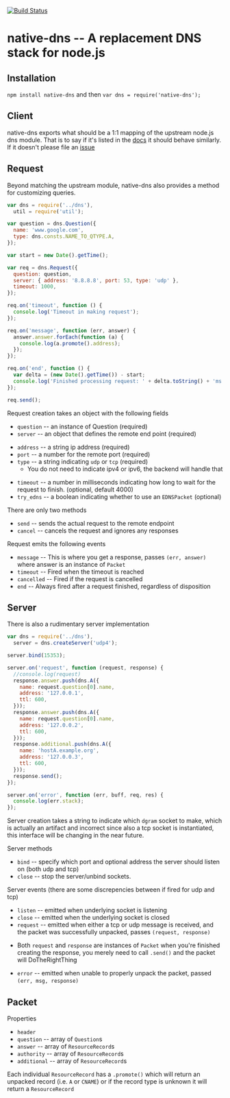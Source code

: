 [![Build Status](https://secure.travis-ci.org/tjfontaine/node-dns.png)](http://travis-ci.org/tjfontaine/node-dns)

native-dns -- A replacement DNS stack for node.js
=================================================

Installation
------------

`npm install native-dns` and then `var dns = require('native-dns');`

Client
------

native-dns exports what should be a 1:1 mapping of the upstream node.js dns
module. That is to say if it's listed in the [docs](http://nodejs.org/docs/latest/api/dns.html)
it should behave similarly. If it doesn't please file an [issue](https://github.com/tjfontaine/node-dns/issues/new)

Request
-------

Beyond matching the upstream module, native-dns also provides a method for
customizing queries.

```javascript
var dns = require('../dns'),
  util = require('util');

var question = dns.Question({
  name: 'www.google.com',
  type: dns.consts.NAME_TO_QTYPE.A,
});

var start = new Date().getTime();

var req = dns.Request({
  question: question,
  server: { address: '8.8.8.8', port: 53, type: 'udp' },
  timeout: 1000,
});

req.on('timeout', function () {
  console.log('Timeout in making request');
});

req.on('message', function (err, answer) {
  answer.answer.forEach(function (a) {
    console.log(a.promote().address);
  });
});

req.on('end', function () {
  var delta = (new Date().getTime()) - start;
  console.log('Finished processing request: ' + delta.toString() + 'ms');
});

req.send();
```

Request creation takes an object with the following fields
 * `question` -- an instance of Question (required)
 * `server` -- an object that defines the remote end point (required)
  - `address` -- a string ip address (required)
  - `port` -- a number for the remote port (required)
  - `type` -- a string indicating `udp` or `tcp` (required)
    * You do not need to indicate ipv4 or ipv6, the backend will handle that
 * `timeout` -- a number in milliseconds indicating how long to wait for the
request to finish. (optional, default 4000)
 * `try_edns` -- a boolean indicating whether to use an `EDNSPacket` (optional)

There are only two methods
 * `send` -- sends the actual request to the remote endpoint
 * `cancel` -- cancels the request and ignores any responses

Request emits the following events
 * `message` -- This is where you get a response, passes `(err, answer)` where
answer is an instance of `Packet`
 * `timeout` -- Fired when the timeout is reached
 * `cancelled` -- Fired if the request is cancelled
 * `end` -- Always fired after a request finished, regardless of disposition

Server
------

There is also a rudimentary server implementation

```javascript
var dns = require('../dns'),
  server = dns.createServer('udp4');

server.bind(15353);

server.on('request', function (request, response) {
  //console.log(request)
  response.answer.push(dns.A({
    name: request.question[0].name,
    address: '127.0.0.1',
    ttl: 600,
  }));
  response.answer.push(dns.A({
    name: request.question[0].name,
    address: '127.0.0.2',
    ttl: 600,
  }));
  response.additional.push(dns.A({
    name: 'hostA.example.org',
    address: '127.0.0.3',
    ttl: 600,
  }));
  response.send();
});

server.on('error', function (err, buff, req, res) {
  console.log(err.stack);
});
```

Server creation takes a string to indicate which `dgram` socket to make,
which is actually an artifact and incorrect since also a tcp socket is
instantiated, this interface will be changing in the near future.

Server methods
 * `bind` -- specify which port and optional address the server should listen on
(both udp and tcp)
 * `close` -- stop the server/unbind sockets.

Server events (there are some discrepencies between if fired for udp and tcp)
 * `listen` -- emitted when underlying socket is listening
 * `close` -- emitted when the underlying socket is closed
 * `request` -- emitted when either a tcp or udp message is received, and the
packet was successfully unpacked, passes `(request, response)`
  - Both `request` and `response` are instances of `Packet` when you're finished
creating the response, you merely need to call `.send()` and the packet will
DoTheRightThing
 * `error` -- emitted when unable to properly unpack the packet, passed `(err, msg, response)`

Packet
------

Properties
 * `header`
 * `question` -- array of `Question`s
 * `answer` -- array of `ResourceRecord`s
 * `authority` -- array of `ResourceRecord`s
 * `additional` -- array of `ResourceRecord`s

Each individual `ResourceRecord` has a `.promote()` which will return an
unpacked record (i.e. `A` or `CNAME`) or if the record type is unknown it will
return a `ResourceRecord`

